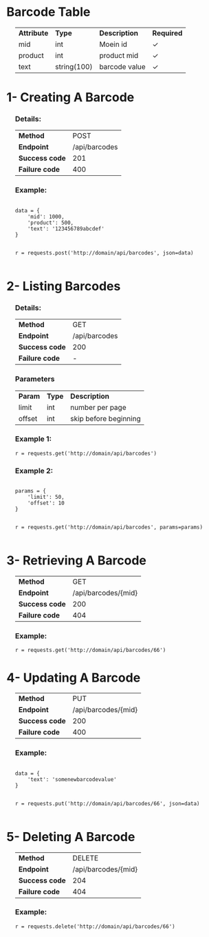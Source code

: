 <h1>Barcode Table</h1><div style="margin-left:20px;"> 
<table>
    <tr>
        <td><strong>Attribute</strong></td>
        <td><strong>Type</strong></td>
        <td><strong>Description</strong></td>
        <td><strong>Required</strong></td>
    </tr>
    <tr>
        <td>mid</td>
        <td>int</td>
        <td>Moein id</td>
        <td>✓</td>
    </tr>
    <tr>
        <td>product</td>
        <td>int</td>
        <td>product mid</td>
        <td>✓</td>
    </tr>
    <tr>
        <td>text</td>
        <td>string(100)</td>
        <td>barcode value</td>
        <td>✓</td>
    </tr>
</table>
</div>


<div>
<h1>1- Creating A Barcode</h1><div style="margin-left:20px;">
<h3>Details:</h3>
    <table>
        <tr>
            <td><strong>Method</strong></td>
            <td>POST</td>
        </tr>
        <tr>
            <td><strong>Endpoint</strong></td>
            <td>/api/barcodes</td>
        </tr>
        <tr>
            <td><strong>Success code</strong></td>
            <td>201</td>
        </tr>
        <tr>
            <td><strong>Failure code</strong></td>
            <td>400</td>
        </tr>
    </table>
    <h3>Example:</h3>
<pre><code>
data = {
    'mid': 1000,
    'product': 500,
    'text': '123456789abcdef'
}

r = requests.post('http://domain/api/barcodes', json=data)
</code></pre>
</div>
</div>



<div>
<h1>2- Listing Barcodes</h1><div style="margin-left:20px;"> 
<h3>Details:</h3>
    <table>
        <tr>
            <td><strong>Method</strong></td>
            <td>GET</td>
        </tr>
        <tr>
            <td><strong>Endpoint</strong></td>
            <td>/api/barcodes</td>
        </tr>
        <tr>
            <td><strong>Success code</strong></td>
            <td>200</td>
        </tr>
        <tr>
            <td><strong>Failure code</strong></td>
            <td>-</td>
        </tr>
    </table>
<h3>Parameters</h3>
<table>
    <tr>
        <td><strong>Param</strong></td>
        <td><strong>Type</strong></td>
        <td><strong>Description</strong></td>
    </tr>
    <tr>
        <td>limit</td>
        <td>int</td>
        <td>number per page</td>
    </tr>
    <tr>
        <td>offset</td>
        <td>int</td>
        <td>skip before beginning</td>
    </tr>
</table>
    <h3>Example 1:</h3>
<pre><code>r = requests.get('http://domain/api/barcodes')</code></pre>

<h3>Example 2:</h3>
<pre><code>
params = {
    'limit': 50,
    'offset': 10
}

r = requests.get('http://domain/api/barcodes', params=params)
</code></pre>
</div>
</div>



<div>
<h1>3- Retrieving A Barcode</h1><div style="margin-left:20px;"> 
<table>
        <tr>
            <td><strong>Method</strong></td>
            <td>GET</td>
        </tr>
        <tr>
            <td><strong>Endpoint</strong></td>
            <td>/api/barcodes/{mid}</td>
        </tr>
        <tr>
            <td><strong>Success code</strong></td>
            <td>200</td>
        </tr>
        <tr>
            <td><strong>Failure code</strong></td>
            <td>404</td>
        </tr>
    </table>
<h3>Example:</h3>
<pre><code>r = requests.get('http://domain/api/barcodes/66')</code></pre>
</div>
</div>



<div><h1>4- Updating A Barcode</h1><div style="margin-left:20px;"> 
<table>
        <tr>
            <td><strong>Method</strong></td>
            <td>PUT</td>
        </tr>
        <tr>
            <td><strong>Endpoint</strong></td>
            <td>/api/barcodes/{mid}</td>
        </tr>
        <tr>
            <td><strong>Success code</strong></td>
            <td>200</td>
        </tr>
        <tr>
            <td><strong>Failure code</strong></td>
            <td>400</td>
        </tr>
    </table>
<h3>Example:</h3>
<pre><code>
data = {
    'text': 'somenewbarcodevalue'
}

r = requests.put('http://domain/api/barcodes/66', json=data)
</code></pre>
</div>
</div>


<div>
<h1>5- Deleting A Barcode</h1><div style="margin-left:20px;"> 
<table>
        <tr>
            <td><strong>Method</strong></td>
            <td>DELETE</td>
        </tr>
        <tr>
            <td><strong>Endpoint</strong></td>
            <td>/api/barcodes/{mid}</td>
        </tr>
        <tr>
            <td><strong>Success code</strong></td>
            <td>204</td>
        </tr>
        <tr>
            <td><strong>Failure code</strong></td>
            <td>404</td>
        </tr>
    </table>
<h3>Example:</h3>
<pre><code>r = requests.delete('http://domain/api/barcodes/66')</code></pre>
</div>
</div>